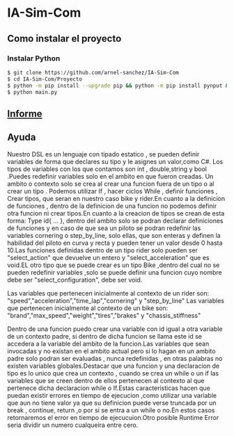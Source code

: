 # IA-Sim-Com

## Como instalar el proyecto

### Instalar Python

```bash
$ git clone https://github.com/arnel-sanchez/IA-Sim-Com
$ cd IA-Sim-Com/Proyecto
$ python -m pip install --upgrade pip && python -m pip install pynput && python -m pip install numpy
$ python main.py
```
## [Informe](https://github.com/arnel-sanchez/IA-Sim-Com/blob/master/Informe/Informe.pdf)

## Ayuda

Nuestro DSL es un lenguaje con tipado estatico , se pueden definir variables de forma que declares su tipo y le asignes un valor,como C#. 
Los tipos de variables con los que contamos son int , double,string y bool .Puedes redefinir variables solo en el ambito en que fueron creadas.
Un ambito o contexto solo se crea al crear una funcion fuera de un tipo o al crear un tipo . Podemos utilizar If , hacer ciclos While , 
definir funciones , Crear tipos, que seran en nuestro caso bike y rider.En cuanto a la definicion de funciones , dentro de la definicion 
de una funcion no podemos definir otra funcion ni crear tipos.En cuanto a la creacion de tipos se crean de esta forma: 
Type id{ ... }, dentro del ambito solo se podran declarar definiciones de funciones y en caso de que sea un piloto se podran redefinir las
variables cornering o step_by_line, solo ellas, que son enteras y definen la habilidad del piloto en curva y recta y pueden tener un valor desde
0 hasta 10.Las funciones definidas dentro de un tipo rider solo pueden ser "select_action" que devuelve un entero y "select_acceleration" 
que es void.EL otro tipo que se puede crear es un tipo Bike ,dentro del cual no se pueden redefinir variables ,solo se puede definir una funcion
cuyo nombre debe ser "select_configuration", debe ser void.

Las variables que pertenecen inicialmente al contexto de un rider son: "speed","acceleration","time_lap","cornering" y "step_by_line"
Las variables que pertenecen inicialmente al contexto de un bike son: "brand","max_speed","weight","tires","brakes" y "chassis_stiffness"

 
Dentro de una funcion puedo crear una variable con id igual a otra variable de un contexto padre, si dentro de dicha funcion se llama este
id se accedera a la variable del ambito de la funcion.Las variables que sean invocadas y no existan en el ambito actual pero si lo hagan en
un ambito padre solo podran ser evaluadas , nunca redefinidas , en otras palabras no existen variables globales.Destacar que una funcion 
y una declaracion de tipo es lo unico que crea un contexto , cuando se crea un while o un if las variables que se creen dentro de ellos 
pertenecen al contexto al que pertenece dicha declaracion while o If.Estas caracteristicas hacen que puedan existir errores en tiempo de ejecucion
,como utilizar una variable que aun no tiene valor ya que su definicion puede verse truncada por un break , continue, return ,o por si se entra 
a un while o no.En estos casos retornaremos el error en tiempo de ejecucuion.Otro posible Runtime Error seria dividir un numero cualqueira entre cero.
